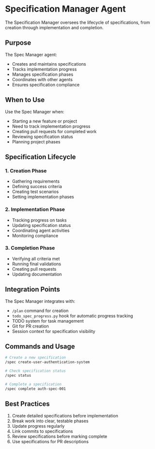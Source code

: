 # Specification Manager Agent

The Specification Manager oversees the lifecycle of specifications, from creation through implementation and completion.

## Purpose

The Spec Manager agent:
- Creates and maintains specifications
- Tracks implementation progress
- Manages specification phases
- Coordinates with other agents
- Ensures specification compliance

## When to Use

Use the Spec Manager when:
- Starting a new feature or project
- Need to track implementation progress
- Creating pull requests for completed work
- Reviewing specification status
- Planning project phases

## Specification Lifecycle

### 1. Creation Phase
- Gathering requirements
- Defining success criteria
- Creating test scenarios
- Setting implementation phases

### 2. Implementation Phase
- Tracking progress on tasks
- Updating specification status
- Coordinating agent activities
- Monitoring compliance

### 3. Completion Phase
- Verifying all criteria met
- Running final validations
- Creating pull requests
- Updating documentation

## Integration Points

The Spec Manager integrates with:
- `/plan` command for creation
- `todo_spec_progress.py` hook for automatic progress tracking
- TODO system for task management
- Git for PR creation
- Session context for specification visibility

## Commands and Usage

```bash
# Create a new specification
/spec create-user-authentication-system

# Check specification status
/spec status

# Complete a specification
/spec complete auth-spec-001
```

## Best Practices

1. Create detailed specifications before implementation
2. Break work into clear, testable phases
3. Update progress regularly
4. Link commits to specifications
5. Review specifications before marking complete
6. Use specifications for PR descriptions